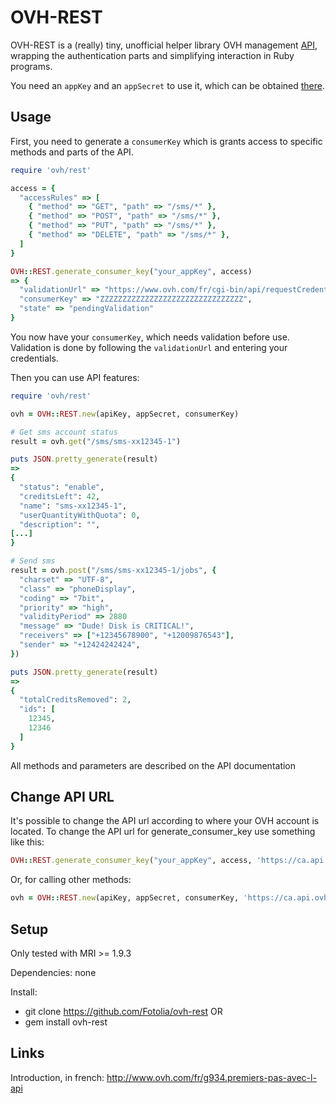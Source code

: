 # OVH-REST

OVH-REST is a (really) tiny, unofficial helper library OVH management [API](https://api.ovh.com/console/), wrapping the authentication parts and simplifying interaction in Ruby programs.

You need an `appKey` and an `appSecret` to use it, which can be obtained [there](https://www.ovh.com/fr/cgi-bin/api/createApplication.cgi).

## Usage

First, you need to generate a `consumerKey` which is grants access to specific methods and parts of the API.

```ruby
require 'ovh/rest'

access = {
  "accessRules" => [
    { "method" => "GET", "path" => "/sms/*" },
    { "method" => "POST", "path" => "/sms/*" },
    { "method" => "PUT", "path" => "/sms/*" },
    { "method" => "DELETE", "path" => "/sms/*" },
  ]
}

OVH::REST.generate_consumer_key("your_appKey", access)
=> {
  "validationUrl" => "https://www.ovh.com/fr/cgi-bin/api/requestCredential.cgi?credentialToken=XXXXXXXXXXXXXXXXXXXXXXX",
  "consumerKey" => "ZZZZZZZZZZZZZZZZZZZZZZZZZZZZZZZZ",
  "state" => "pendingValidation"
}

```

You now have your `consumerKey`, which needs validation before use. Validation is done by following the `validationUrl` and entering your credentials.

Then you can use API features:

```ruby
require 'ovh/rest'

ovh = OVH::REST.new(apiKey, appSecret, consumerKey)

# Get sms account status
result = ovh.get("/sms/sms-xx12345-1")

puts JSON.pretty_generate(result)
=>
{
  "status": "enable",
  "creditsLeft": 42,
  "name": "sms-xx12345-1",
  "userQuantityWithQuota": 0,
  "description": "",
[...]
}

# Send sms
result = ovh.post("/sms/sms-xx12345-1/jobs", {
  "charset" => "UTF-8",
  "class" => "phoneDisplay",
  "coding" => "7bit",
  "priority" => "high",
  "validityPeriod" => 2880
  "message" => "Dude! Disk is CRITICAL!",
  "receivers" => ["+12345678900", "+12009876543"],
  "sender" => "+12424242424",
})

puts JSON.pretty_generate(result)
=>
{
  "totalCreditsRemoved": 2,
  "ids": [
    12345,
    12346
  ]
}
```

All methods and parameters are described on the API documentation

## Change API URL

It's possible to change the API url according to where your OVH account is located. To change the API url for generate_consumer_key use something like this:

```ruby
OVH::REST.generate_consumer_key("your_appKey", access, 'https://ca.api.ovh.com/1.0')
```

Or, for calling other methods:

```ruby
ovh = OVH::REST.new(apiKey, appSecret, consumerKey, 'https://ca.api.ovh.com/1.0')
```

## Setup

Only tested with MRI >= 1.9.3

Dependencies: none

Install:
 * git clone https://github.com/Fotolia/ovh-rest
OR
 * gem install ovh-rest

## Links

Introduction, in french: http://www.ovh.com/fr/g934.premiers-pas-avec-l-api
